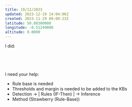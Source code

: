 ```yaml
---
title: 19/12/2023
updated: 2023-12-19 14:04:06Z
created: 2023-11-29 09:09:23Z
latitude: 50.80300000
longitude: -0.51249000
altitude: 0.0000
---
```


I did:

&nbsp;

&nbsp;

I need your help:

- Rule base is needed
- Thresholds and margin is needed to be added to the KBs
- Detection -> | Rules (IF-Then) | -> Inference
- Method (Strawberry (Rule-Base))